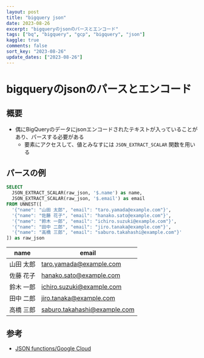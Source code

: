 ```yaml
---
layout: post
title: "bigquery json"
date: 2023-08-26
excerpt: "bigqueryのjsonのパースとエンコード"
tags: ["bq", "bigquery", "gcp", "bigquery", "json"]
kaggle: true
comments: false
sort_key: "2023-08-26"
update_dates: ["2023-08-26"]
---
```


# bigqueryのjsonのパースとエンコード

## 概要
 - 偶にBigQueryのデータにjsonエンコードされたテキストが入っていることがあり、パースする必要がある
   - 要素にアクセスして、値とみなすには `JSON_EXTRACT_SCALAR` 関数を用いる

## パースの例

```sql
SELECT
  JSON_EXTRACT_SCALAR(raw_json, '$.name') as name,
  JSON_EXTRACT_SCALAR(raw_json, '$.email') as email
FROM UNNEST([
  '{"name": "山田 太郎", "email": "taro.yamada@example.com"}',
  '{"name": "佐藤 花子", "email": "hanako.sato@example.com"}',
  '{"name": "鈴木 一郎", "email": "ichiro.suzuki@example.com"}',
  '{"name": "田中 二郎", "email": "jiro.tanaka@example.com"}',
  '{"name": "高橋 三郎", "email": "saburo.takahashi@example.com"}'
]) as raw_json
```

| name      | email                        |
|-----------|------------------------------|
| 山田 太郎 | taro.yamada@example.com      |
| 佐藤 花子 | hanako.sato@example.com      |
| 鈴木 一郎 | ichiro.suzuki@example.com    |
| 田中 二郎 | jiro.tanaka@example.com      |
| 高橋 三郎 | saburo.takahashi@example.com |

## 参考
 - [JSON functions/Google Cloud](https://cloud.google.com/bigquery/docs/reference/standard-sql/json_functions)
